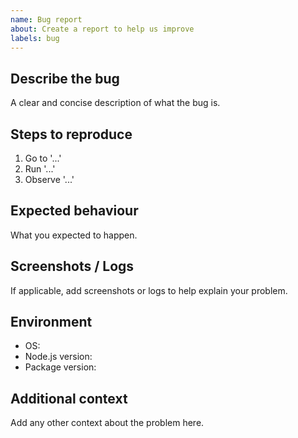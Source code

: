```yaml
---
name: Bug report
about: Create a report to help us improve
labels: bug
---
```


## Describe the bug

A clear and concise description of what the bug is.

## Steps to reproduce

1. Go to '...'
2. Run '...'
3. Observe '...'

## Expected behaviour

What you expected to happen.

## Screenshots / Logs

If applicable, add screenshots or logs to help explain your problem.

## Environment

- OS:
- Node.js version:
- Package version:

## Additional context

Add any other context about the problem here.

